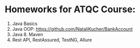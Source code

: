 # Homeworks for ATQC Course:
  1. Java Basics
  2. Java OOP: https://github.com/NataliKucher/BankAccount
  3. Java 8. Maven
  4. Rest API,  RestAssured, TestNG, Allure
 

